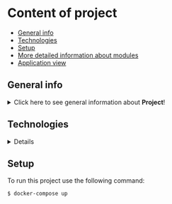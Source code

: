 # Content of project
* [General info](#general-info)
* [Technologies](#technologies)
* [Setup](#setup)
* [More detailed information about modules](#more-detailed-information-about-modules)
* [Application view](#application-view)

## General info
<details>
<summary>Click here to see general information about <b>Project</b>!</summary>
<b>Car manager</b> is a Django based web application to help you with manage your car fleet. It enables kepp a track of expenses and detail of them.
Features:

<ul>
<li>Complete Front End Website</li>
<li>Refueling control; date, milleage, quantity, cost per litr, summary</li>
<li>All data are stored in database</li>

</details>

## Technologies
<details>
<ul>
<li>Python</li>
<li>Django</li>
<li>HTML</li>
<li>Git</li>
<li>Git Actions</li>
<li>Docker</li>
<li>Docker Compose</li>
<li>Django</li>
</details>

## Setup
To run this project use the following command:
```
$ docker-compose up
```
